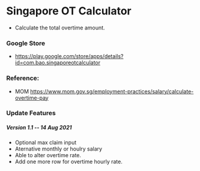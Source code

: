 # Singapore OT Calculator
- Calculate the total overtime amount.

### Google Store
- https://play.google.com/store/apps/details?id=com.bao.singaporeotcalculator

### Reference:
- MOM https://www.mom.gov.sg/employment-practices/salary/calculate-overtime-pay

### Update Features
##### Version 1.1 -- 14 Aug 2021
- Optional max claim input
- Aternative monthly or houlry salary
- Able to alter overtime rate.
- Add one more row for overtime hourly rate.
